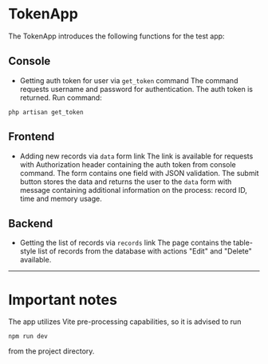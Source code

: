 # TokenApp

The TokenApp introduces the following functions for the test app:

## Console
- Getting auth token for user via `get_token` command
The command requests username and password for authentication.
The auth token is returned.
Run command:
```
php artisan get_token
```

## Frontend
- Adding new records via `data` form link
The link is available for requests with Authorization header containing the auth token from console command.
The form contains one field with JSON validation.
The submit button stores the data and returns the user to the `data` form with message containing additional information on the process: record ID, time and memory usage. 

## Backend
- Getting the list of records via `records` link
The page contains the table-style list of records from the database with actions "Edit" and "Delete" available.

----
# Important notes
The app utilizes Vite pre-processing capabilities, so it is advised to run
```
npm run dev 
```
from the project directory.

